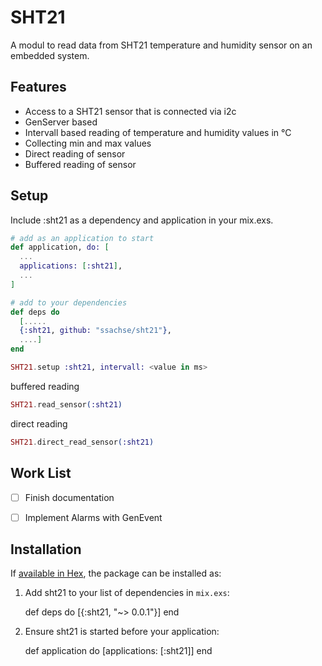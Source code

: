 # SHT21

A modul to read data from SHT21 temperature and humidity sensor on an
embedded system.

## Features
* Access to a SHT21 sensor that is connected via i2c
* GenServer based
* Intervall based reading of temperature and humidity values in °C
* Collecting min and max values
* Direct reading of sensor
* Buffered reading of sensor

## Setup

Include :sht21 as a dependency and application in your mix.exs.

```elixir
# add as an application to start
def application, do: [
  ...
  applications: [:sht21],
  ...
]

# add to your dependencies
def deps do
  [.....
  {:sht21, github: "ssachse/sht21"},
  ....]
end
```

```elixir
SHT21.setup :sht21, intervall: <value in ms>
```


buffered reading
```elixir
SHT21.read_sensor(:sht21)
```

direct reading
```elixir
SHT21.direct_read_sensor(:sht21)
```

## Work List
- [ ] Finish documentation
- [ ] Implement Alarms with GenEvent




## Installation

If [available in Hex](https://hex.pm/docs/publish), the package can be installed as:

  1. Add sht21 to your list of dependencies in `mix.exs`:

        def deps do
          [{:sht21, "~> 0.0.1"}]
        end

  2. Ensure sht21 is started before your application:

        def application do
          [applications: [:sht21]]
        end

